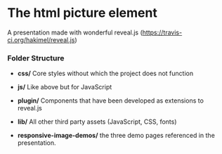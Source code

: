 # The html picture element

A presentation made with wonderful reveal.js (https://travis-ci.org/hakimel/reveal.js)



### Folder Structure
- **css/** Core styles without which the project does not function
- **js/** Like above but for JavaScript
- **plugin/** Components that have been developed as extensions to reveal.js
- **lib/** All other third party assets (JavaScript, CSS, fonts)

- **responsive-image-demos/** the three demo pages referenced in the presentation.

